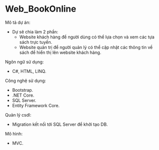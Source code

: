 # Web_BookOnline

Mô tả dự án:
- Dự sẽ chia làm 2 phần:
  + Website khách hàng để người dùng có thể lựa chọn và xem các tựa sách trực tuyến.
  + Website quản trị để người quản lý có thể cập nhật các thông tin về sách để hiển thị lên website khách hàng.
 
 Ngôn ngữ sử dụng:
- C#, HTML, LINQ.

Công nghệ sử dụng:
- Bootstrap.
- .NET Core.
- SQL Server.
- Entity Framework Core.

Quản lý csdl:
- Migration kết nối tới SQL Server để khởi tạo DB.

Mô hình:
- MVC.
